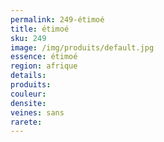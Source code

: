 ```yaml
---
permalink: 249-étimoé
title: étimoé
sku: 249
image: /img/produits/default.jpg
essence: étimoé
region: afrique
details: 
produits: 
couleur: 
densite: 
veines: sans
rarete: 
---
```

